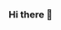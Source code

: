 ### Hi there 👋

<!--
**Leclowndu93150/Leclowndu93150** is a ✨ _special_ ✨ repository because its `README.md` (this file) appears on your GitHub profile.

Nomifactory Modern Author
